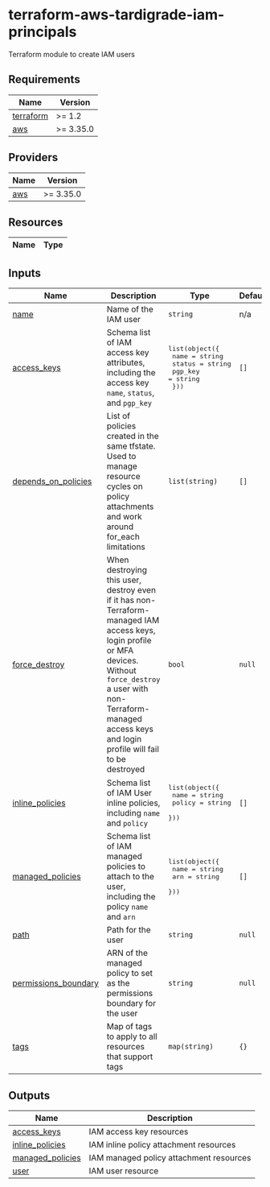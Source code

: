 # terraform-aws-tardigrade-iam-principals

Terraform module to create IAM users


<!-- BEGIN TFDOCS -->
## Requirements

| Name | Version |
|------|---------|
| <a name="requirement_terraform"></a> [terraform](#requirement\_terraform) | >= 1.2 |
| <a name="requirement_aws"></a> [aws](#requirement\_aws) | >= 3.35.0 |

## Providers

| Name | Version |
|------|---------|
| <a name="provider_aws"></a> [aws](#provider\_aws) | >= 3.35.0 |

## Resources

| Name | Type |
|------|------|

## Inputs

| Name | Description | Type | Default | Required |
|------|-------------|------|---------|:--------:|
| <a name="input_name"></a> [name](#input\_name) | Name of the IAM user | `string` | n/a | yes |
| <a name="input_access_keys"></a> [access\_keys](#input\_access\_keys) | Schema list of IAM access key attributes, including the access key `name`, `status`, and `pgp_key` | <pre>list(object({<br>    name    = string<br>    status  = string<br>    pgp_key = string<br>  }))</pre> | `[]` | no |
| <a name="input_depends_on_policies"></a> [depends\_on\_policies](#input\_depends\_on\_policies) | List of policies created in the same tfstate. Used to manage resource cycles on policy attachments and work around for\_each limitations | `list(string)` | `[]` | no |
| <a name="input_force_destroy"></a> [force\_destroy](#input\_force\_destroy) | When destroying this user, destroy even if it has non-Terraform-managed IAM access keys, login profile or MFA devices. Without `force_destroy` a user with non-Terraform-managed access keys and login profile will fail to be destroyed | `bool` | `null` | no |
| <a name="input_inline_policies"></a> [inline\_policies](#input\_inline\_policies) | Schema list of IAM User inline policies, including `name` and `policy` | <pre>list(object({<br>    name   = string<br>    policy = string<br>  }))</pre> | `[]` | no |
| <a name="input_managed_policies"></a> [managed\_policies](#input\_managed\_policies) | Schema list of IAM managed policies to attach to the user, including the policy `name` and `arn` | <pre>list(object({<br>    name = string<br>    arn  = string<br>  }))</pre> | `[]` | no |
| <a name="input_path"></a> [path](#input\_path) | Path for the user | `string` | `null` | no |
| <a name="input_permissions_boundary"></a> [permissions\_boundary](#input\_permissions\_boundary) | ARN of the managed policy to set as the permissions boundary for the user | `string` | `null` | no |
| <a name="input_tags"></a> [tags](#input\_tags) | Map of tags to apply to all resources that support tags | `map(string)` | `{}` | no |

## Outputs

| Name | Description |
|------|-------------|
| <a name="output_access_keys"></a> [access\_keys](#output\_access\_keys) | IAM access key resources |
| <a name="output_inline_policies"></a> [inline\_policies](#output\_inline\_policies) | IAM inline policy attachment resources |
| <a name="output_managed_policies"></a> [managed\_policies](#output\_managed\_policies) | IAM managed policy attachment resources |
| <a name="output_user"></a> [user](#output\_user) | IAM user resource |

<!-- END TFDOCS -->
